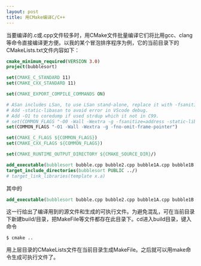 ```yaml
---
layout: post
title: 用CMake编译C/C++
---
```


当要编译的.c或.cpp文件较多时，用CMake文件批量编译它们将比用gcc、clang等命令直接编译更方便。以我的某个冒泡排序程序为例，它的当前目录下的CMakeLists.txt文件内容如下：

```cmake
cmake_minimum_required(VERSION 3.0)
project(bubblesort)

set(CMAKE_C_STANDARD 11)
set(CMAKE_CXX_STANDARD 11)

set(CMAKE_EXPORT_COMPILE_COMMANDS ON)

# ASan includes LSan, to use LSan stand-alone, replace it with -fsanitize=leak
# Add -static-libasan to avoid error in VScode debug.
# Add -O1 to coredump if used strdup which it not in C99.
# set(COMMON_FLAGS "-O0 -Wall -Wextra -g -fsanitize=address -static-libasan -fno-omit-frame-pointer")
set(COMMON_FLAGS "-O1 -Wall -Wextra -g -fno-omit-frame-pointer")

set(CMAKE_C_FLAGS ${COMMON_FLAGS})
set(CMAKE_CXX_FLAGS ${COMMON_FLAGS})

set(CMAKE_RUNTIME_OUTPUT_DIRECTORY ${CMAKE_SOURCE_DIR}/)

add_executable(bubblesort bubble.cpp bubble2.cpp bubble1A.cpp bubble1B.cpp main.cpp ../UniPrint/print_int_array.cpp ../random/Shuffle.cpp)
target_include_directories(bubblesort PUBLIC ../)
# target_link_libraries(template x.a)

```

其中的

```cmake
add_executable(bubblesort bubble.cpp bubble2.cpp bubble1A.cpp bubble1B.cpp main.cpp ../UniPrint/print_int_array.cpp ../random/Shuffle.cpp)
```

这一行给出了编译用到的源文件和生成的可执行文件。为避免混乱，可在当前目录下新建build/目录，把MakeFile等文件都存在此目录下。cd进入build目录，键入命令

```
$ cmake ..
```

用上层目录的CMakeLists文件在当前目录生成MakeFile。之后就可以用make命令生成可执行文件了。
